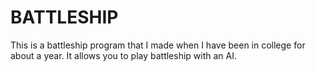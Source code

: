 # BATTLESHIP

This is a battleship program that I made when I have been in college for about a year. It allows you to play battleship with an AI. 
